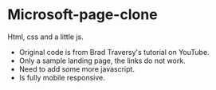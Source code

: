 # Microsoft-page-clone
Html, css and a little js.
- Original code is from Brad Traversy's tutorial on YouTube.
- Only a sample landing page, the links do not work.
- Need to add some more javascript.
- Is fully mobile responsive.
